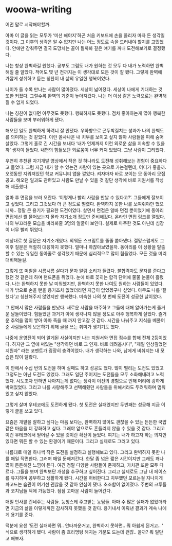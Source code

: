 # woowa-writing

어떤 말로 시작해야할까. 

아마 이 글을 읽는 모두가 ‘미션 해야지’하곤 처음 키보드에 손을 올리자 마자 든 생각일 것이다. 그 이후의 생각은 알 수 없지만 나는 어느 정도로 속을 드러내야 할지를 고민했다. 안에만 감춰두면 결국 도망치는 꼴이 될까봐 깊은 얘기를 꺼내 도전해보기로 결정했다. 

나는 항상 완벽하길 원했다. 공부도 그림도 내가 원하는 것 모두 다 내가 노력하면 완벽해질 줄 알았다. 적어도 몇 년 전까지는 이 생각대로 모든 것이 잘 됐다. 그렇게 완벽에 가깝게 성취하고 듣는 칭찬이 내 삶의 유일한 행복이었다. 

나이가 들 수록 만나는 사람이 많아졌다. 세상이 넓어졌다. 세상이 나에게 기대하는 것 또한 커졌다. 그럴수록 완벽의 기준이 높아져갔다. 나는 더 이상 같은 노력으로는 완벽해질 수 없게 되었다. 

나는 칭찬이 없다면 아무것도 못했다. 행복하지도 못했다. 점차 좋아하는게 많아 행복한 사람들을 보며 부러워하게 됐다.

해오던 일도 완벽하게 하려니 잘 안됐다. 우하향으로 곤두박질치는 성과가 나의 완벽도를 의미하는 것 같았다. 이런 꼴사나운 내 치부를 보이고 싶지 않아 사람들을 피해 숨어 살았다. 그렇게 홀로 긴 시간을 보내다 ‘내가 언제까지 이런 외로운 삶을 지속할 수 있을까’ 생각이 들었다. 내면의 힘듦보단 외로움이 너무 커져 있었다. 그냥 사람이 그리웠다. 

우연히 추천된 자기개발 영상에서 작은 것 하나라도 도전해 성취해보는 경험이 중요하다고 들었다. 그럼 지금 내가 할 수 있는건 사람이 있는 곳으로 가는걸텐데, 어디가 좋을까. 오랫동안 지워져있던 학교 커뮤니티 앱을 깔았다. 켜자마자 바로 보이는 모 동아리 모집 공고. 해오던 일과도 관련있고 사람도 만날 수 있을 것 같단 생각에 바로 지원서를 작성해 제출했다. 

얼마 후 면접을 보러 오란다. ‘이렇게나 빨리 사람을 만날 수 있다고?’. 그들에게 잘보이고 싶었다. 그리고 그것보다 더 큰 정도로 떨렸다. 완벽하지 못한 나를 보여줘야만 했으니까.. 정말 큰 용기가 필요한 도전이었다. 살면서 면접은 알바 면접 뿐이었기에 동아리 면접에선 뭘 물어보는지 몰라 자기소개 정도만 준비해갔다. 온라인 면접 링크를 열었다. 나의 부끄러운 모습을 바라봐줄 3명의 얼굴이 보인다. 실제로 마주한 것도 아닌데 심장이 너무 빨리 뛰었다.

예상대로 첫 질문은 자기소개였다. 외워둔 스크립트를 줄줄 쏟아냈다. 절망스럽게도 그 이후 질문은 적절히 대응하지 못했다. 얼마나 하찮아보였을까. 동아리를 이 상황을 탈출할 수 있는 유일한 동아줄로 생각했기 때문에 심리적으로 많이 힘들었다. 모든 것을 미리 대비해둘걸. 

그렇게 또 며칠을 시름시름 살다가 문자 알림 소리가 들렸다. 불합격자도 문자를 준다고 했던 것 같은데 하며 핸드폰을 쥐었다. 눈에 바로 꽂히는 합격 단어에 쭐쭐 눈물이 흘렀다. 나는 완벽하지 못한 날 미워했지만, 완벽하지 못한 나여도 원하는 사람들이 있었다. 내가 밖으로 손을 뻗을 용기조차 없었더라면 지금이 없었겠구나 싶었다. 아무도 나를 ‘잘했다’고 칭찬해주지 않았지만 행복했다. 미숙한 나의 첫 번째 도전이 성공한 날이었다. 

그 안에서 많은 사람들을 만났다. 새로운 사람을 마주하고 그들에 대해 알아가는게 즐거운 날들이었다. 힘들었던 과거가 아예 생각나지 않을 정도로 아주 행복하게 살았다. 즐거운 추억을 많이 쌓아 아마 죽을 때 까지 안고갈 것 같다. 시간을 나눠주고 지식을 베풀어준 사람들에게 보은하기 위해 글을 쓰는 취미가 생기기도 했다.

나중에 운영진이 되어 알게된 사실이지만 나는 지원서와 면접 점수를 합해 전체 2등이었다. 하지만 그 옆에 써있는 "생각하던 바로 그 인재. 바로 데려옵시다", "제일 인상깊었던 지원자" 라는 코멘트가 굉장히 충격이었다. 내가 생각하는 나와, 남에게 비춰지는 내 모습은 많이 달랐다. 

이 안에서 수십 번의 도전을 하며 실패도 하고 성공도 했다. 많이 떨리는 도전도 있었고 그정도는 아닌 도전도 있었다. 그래도 일단 주어지는 도전들을 모두 소화해내려고 노력했다. 시도조차 안하면 나아지는게 없다는 생각이 이전의 경험으로 인해 머리에 강하게 박혀있었다. 그리고 나를 사랑해주고 선택해줬던 사람들을 위해서라도 두려워하며 멈춰있고 싶지 않았다.

그렇게 살며 우테코에도 도전하게 됐다. 첫 도전은 실패였지만 두번째는 성공해 지금 이렇게 글을 쓰고 있다. 

요즘은 개발을 잘하고 싶다는 마음 보다는, 완벽하지 않아도 괜찮을 수 있는 든든한 국밥같은 마음을 더 강화하고 싶다. 그래야 앞으로도 흔들리지 않을 수 있을 것 같다. 그리고 이건 우테코에서 얻어갈 수 있을 것이란 확신이 들었다. 여기는 내가 하고자 하는 의지만 있다면 뭐든 할 수 있는 환경이기 때문이다. 그리고 실제로도 그러고 있다. 

나름대로 매일 하나씩 작은 도전을 설정하고 실행해보고 있다. 그리고 완벽하지 못한 나를 매일 직면한다. 그러며 매일 둔해져간다. 한달 좀 넘은 짧은 시간이지만 그래도 꽤나 많이 든든해진 느낌이 든다. 여긴 정말 다양한 사람들이 존재하고, 가치관 또한 모두 다르다. 그들을 보며 완벽보단 개성을 추구하고 싶어진다. 그리고 실제로도 그냥 내 페이스를 유지하며 공부하고 생활하게 됐다. 시간을 허비한다고 치부했던 모르는걸 지나치게 파고드는 습관이 여기선 괜찮을 것 같아 안심이 됐다. 초조함이 없어졌다. 주변의 크루들과 코치님들 덕에 가능했다. 점점 고마운 사람이 늘어간다. 

매일 인사를 건네주는 사람들. 능청스레 주고받는 농담들. 아마 수 많은 실패가 없었더라면 지금의 삶을 이렇게까진 감사하지 못했을 것 같다. 용기내서 이뤄낸 결과가 계속 나에게 용기를 준다. 

덕분에 요샌 ‘도전 실패하면 뭐.. 안타까운거고, 완벽하지 못하면.. 뭐 아쉽게 된거고.. ‘ 식으로 생각하게 됐다. 사람이 좀 흐리멍텅 해지는 기분도 드는데 괜찮.. 을까? 뭐 일단 고 해보자.

